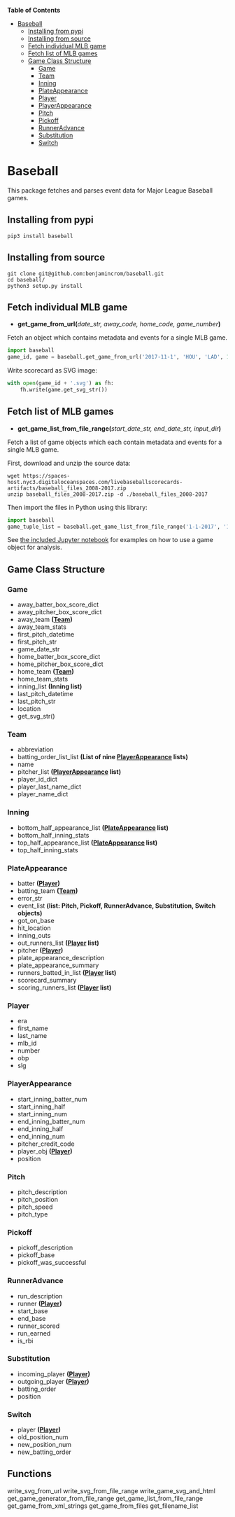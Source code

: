 **Table of Contents**

- [Baseball](#baseball)
    - [Installing from pypi](#installing-from-pypi)
    - [Installing from source](#installing-from-source)
    - [Fetch individual MLB game](#fetch-individual-mlb-game)
    - [Fetch list of MLB games](#fetch-list-of-mlb-games)
    - [Game Class Structure](#game-class-structure)
        - [Game](#game)
        - [Team](#team)
        - [Inning](#inning)
        - [PlateAppearance](#plateappearance)
        - [Player](#player)
        - [PlayerAppearance](#playerappearance)
        - [Pitch](#pitch)
        - [Pickoff](#pickoff)
        - [RunnerAdvance](#runneradvance)
        - [Substitution](#substitution)
        - [Switch](#switch)

# Baseball
This package fetches and parses event data for Major League Baseball games.

## Installing from pypi
```
pip3 install baseball
```
## Installing from source
```
git clone git@github.com:benjamincrom/baseball.git
cd baseball/
python3 setup.py install
```

## Fetch individual MLB game
* __get_game_from_url(__*date_str, away_code, home_code, game_number*__)__

Fetch an object which contains metadata and events for a single MLB game.
```python
import baseball
game_id, game = baseball.get_game_from_url('2017-11-1', 'HOU', 'LAD', 1)
```
Write scorecard as SVG image:
```python
with open(game_id + '.svg') as fh:
    fh.write(game.get_svg_str())
```

## Fetch list of MLB games
* __get_game_list_from_file_range(__*start_date_str, end_date_str, input_dir*__)__

Fetch a list of game objects which each contain metadata and events for a single MLB game.

First, download and unzip the source data:
```shell
wget https://spaces-host.nyc3.digitaloceanspaces.com/livebaseballscorecards-artifacts/baseball_files_2008-2017.zip
unzip baseball_files_2008-2017.zip -d ./baseball_files_2008-2017
```
Then import the files in Python using this library:
```python
import baseball
game_tuple_list = baseball.get_game_list_from_file_range('1-1-2017', '12-31-2017', 'baseball_files_2008-2017')
```
See [the included Jupyter notebook](baseball_stats.ipynb) for examples on how to use a game object for analysis.

## Game Class Structure
### Game
- away_batter_box_score_dict
- away_pitcher_box_score_dict
- away_team __([Team](#team))__
- away_team_stats
- first_pitch_datetime
- first_pitch_str
- game_date_str
- home_batter_box_score_dict
- home_pitcher_box_score_dict
- home_team __([Team](#team))__
- home_team_stats
- inning_list __(Inning list)__
- last_pitch_datetime
- last_pitch_str
- location
- get_svg_str()

### Team
- abbreviation
- batting_order_list_list __(List of nine [PlayerAppearance](#playerappearance) lists)__
- name
- pitcher_list __([PlayerAppearance](#playerappearance) list)__
- player_id_dict
- player_last_name_dict
- player_name_dict

### Inning
- bottom_half_appearance_list __([PlateAppearance](#plateappearance) list)__
- bottom_half_inning_stats
- top_half_appearance_list __([PlateAppearance](#plateappearance) list)__
- top_half_inning_stats

### PlateAppearance
- batter __([Player](#player))__
- batting_team __([Team](#team))__
- error_str
- event_list __(list: Pitch, Pickoff, RunnerAdvance, Substitution, Switch objects)__
- got_on_base
- hit_location
- inning_outs
- out_runners_list __([Player](#player) list)__
- pitcher __([Player](#player))__
- plate_appearance_description
- plate_appearance_summary
- runners_batted_in_list __([Player](#player) list)__
- scorecard_summary
- scoring_runners_list __([Player](#player) list)__

### Player
- era
- first_name
- last_name
- mlb_id
- number
- obp
- slg

### PlayerAppearance
- start_inning_batter_num
- start_inning_half
- start_inning_num
- end_inning_batter_num
- end_inning_half
- end_inning_num
- pitcher_credit_code
- player_obj __([Player](#player))__
- position

### Pitch
- pitch_description
- pitch_position
- pitch_speed
- pitch_type

### Pickoff
- pickoff_description
- pickoff_base
- pickoff_was_successful

### RunnerAdvance
- run_description
- runner __([Player](#player))__
- start_base
- end_base
- runner_scored
- run_earned
- is_rbi

### Substitution
- incoming_player __([Player](#player))__
- outgoing_player __([Player](#player))__
- batting_order
- position

### Switch
- player __([Player](#player))__
- old_position_num
- new_position_num
- new_batting_order

## Functions

write_svg_from_url
write_svg_from_file_range
write_game_svg_and_html
get_game_generator_from_file_range
get_game_list_from_file_range
get_game_from_xml_strings
get_game_from_files
get_filename_list
